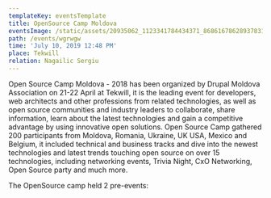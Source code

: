 ```yaml
---
templateKey: eventsTemplate
title: OpenSource Camp Moldova
eventsImage: /static/assets/20935062_1123341784434371_8686167862893783118_o.jpg
path: /events/wgrwgw
time: 'July 10, 2019 12:48 PM'
place: Tekwill
relation: Nagailic Sergiu
---
```

Open Source Camp Moldova - 2018 has been organized by Drupal Moldova Association on 21-22 April at Tekwill, it is the leading event for developers, web architects and other professions from related technologies, as well as open source communities and industry leaders to collaborate, share information, learn about the latest technologies and gain a competitive advantage by using innovative open solutions. Open Source Camp gathered 200 participants from Moldova, Romania, Ukraine, UK USA, Mexico and Belgium, it included technical and business tracks and dive into the newest technologies and latest trends touching open source on over 15 technologies, including networking events, Trivia Night, CxO Networking, Open Source party and much more.





The OpenSource camp held 2 pre-events:
